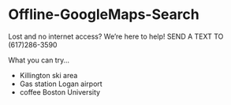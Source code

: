 # Offline-GoogleMaps-Search

Lost and no internet access?
We’re here to help!
SEND A TEXT TO (617)286-3590

What you can try…
- Killington ski area
- Gas station Logan airport
- coffee Boston University
